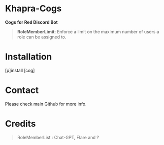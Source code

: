 # Khapra-Cogs
****Cogs for Red Discord Bot****

>**RoleMemberLimit**: Enforce a limit on the maximum number of users a role can be assigned to.

# Installation
[p]install [cog]

# Contact
Please check main Github for more info.

# Credits
>RoleMemberList : Chat-GPT, Flare and ?

